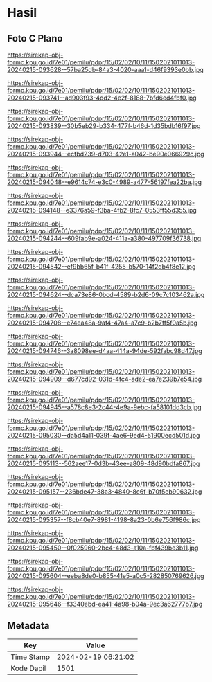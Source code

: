 # Hasil

## Foto C Plano

https://sirekap-obj-formc.kpu.go.id/7e01/pemilu/pdpr/15/02/02/10/11/1502021011013-20240215-093628--57ba25db-84a3-4020-aaa1-d46f9393e0bb.jpg

https://sirekap-obj-formc.kpu.go.id/7e01/pemilu/pdpr/15/02/02/10/11/1502021011013-20240215-093741--ad903f93-4dd2-4e2f-8188-7bfd6ed4fbf0.jpg

https://sirekap-obj-formc.kpu.go.id/7e01/pemilu/pdpr/15/02/02/10/11/1502021011013-20240215-093839--30b5eb29-b334-477f-b46d-1d35bdb16f97.jpg

https://sirekap-obj-formc.kpu.go.id/7e01/pemilu/pdpr/15/02/02/10/11/1502021011013-20240215-093944--ecfbd239-d703-42e1-a042-be90e066929c.jpg

https://sirekap-obj-formc.kpu.go.id/7e01/pemilu/pdpr/15/02/02/10/11/1502021011013-20240215-094048--e9614c74-e3c0-4989-a477-56197fea22ba.jpg

https://sirekap-obj-formc.kpu.go.id/7e01/pemilu/pdpr/15/02/02/10/11/1502021011013-20240215-094148--e3376a59-f3ba-4fb2-8fc7-0553ff55d355.jpg

https://sirekap-obj-formc.kpu.go.id/7e01/pemilu/pdpr/15/02/02/10/11/1502021011013-20240215-094244--609fab9e-a024-411a-a380-497709f36738.jpg

https://sirekap-obj-formc.kpu.go.id/7e01/pemilu/pdpr/15/02/02/10/11/1502021011013-20240215-094542--ef9bb65f-b41f-4255-b570-14f2db4f8e12.jpg

https://sirekap-obj-formc.kpu.go.id/7e01/pemilu/pdpr/15/02/02/10/11/1502021011013-20240215-094624--dca73e86-0bcd-4589-b2d6-09c7c103462a.jpg

https://sirekap-obj-formc.kpu.go.id/7e01/pemilu/pdpr/15/02/02/10/11/1502021011013-20240215-094708--e74ea48a-9af4-47a4-a7c9-b2b7ff5f0a5b.jpg

https://sirekap-obj-formc.kpu.go.id/7e01/pemilu/pdpr/15/02/02/10/11/1502021011013-20240215-094746--3a8098ee-d4aa-414a-94de-592fabc98d47.jpg

https://sirekap-obj-formc.kpu.go.id/7e01/pemilu/pdpr/15/02/02/10/11/1502021011013-20240215-094909--d677cd92-031d-4fc4-ade2-ea7e239b7e54.jpg

https://sirekap-obj-formc.kpu.go.id/7e01/pemilu/pdpr/15/02/02/10/11/1502021011013-20240215-094945--a578c8e3-2c44-4e9a-9ebc-fa58101dd3cb.jpg

https://sirekap-obj-formc.kpu.go.id/7e01/pemilu/pdpr/15/02/02/10/11/1502021011013-20240215-095030--da5d4a11-039f-4ae6-9ed4-51900ecd501d.jpg

https://sirekap-obj-formc.kpu.go.id/7e01/pemilu/pdpr/15/02/02/10/11/1502021011013-20240215-095113--562aee17-0d3b-43ee-a809-48d90bdfa867.jpg

https://sirekap-obj-formc.kpu.go.id/7e01/pemilu/pdpr/15/02/02/10/11/1502021011013-20240215-095157--236bde47-38a3-4840-8c6f-b70f5eb90632.jpg

https://sirekap-obj-formc.kpu.go.id/7e01/pemilu/pdpr/15/02/02/10/11/1502021011013-20240215-095357--f8cb40e7-8981-4198-8a23-0b6e756f986c.jpg

https://sirekap-obj-formc.kpu.go.id/7e01/pemilu/pdpr/15/02/02/10/11/1502021011013-20240215-095450--0f025960-2bc4-48d3-a10a-fbf439be3b11.jpg

https://sirekap-obj-formc.kpu.go.id/7e01/pemilu/pdpr/15/02/02/10/11/1502021011013-20240215-095604--eeba8de0-b855-41e5-a0c5-282850769626.jpg

https://sirekap-obj-formc.kpu.go.id/7e01/pemilu/pdpr/15/02/02/10/11/1502021011013-20240215-095646--f3340ebd-ea41-4a98-b04a-9ec3a62777b7.jpg


## Metadata

| Key        | Value               |
| ---------- | ------------------- |
| Time Stamp | 2024-02-19 06:21:02 |
| Kode Dapil | 1501                |



